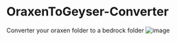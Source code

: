 # OraxenToGeyser-Converter
Converter your oraxen folder to a bedrock folder
![image](https://github.com/user-attachments/assets/f5886c24-60b3-43ef-a7c7-78dd244afd64)

